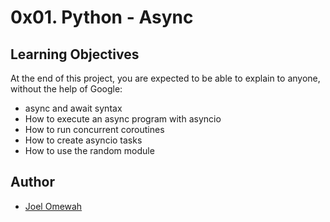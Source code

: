 # 0x01. Python - Async

## Learning Objectives
At the end of this project, you are expected to be able to explain to anyone, without the help of Google:

* async and await syntax
* How to execute an async program with asyncio
* How to run concurrent coroutines
* How to create asyncio tasks
* How to use the random module

## Author
- [Joel Omewah](https://github.com/Omewah)
